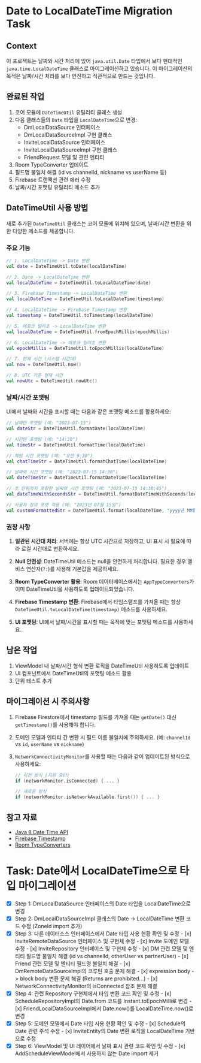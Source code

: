 # Date to LocalDateTime Migration Task

## Context
이 프로젝트는 날짜와 시간 처리에 있어 `java.util.Date` 타입에서 보다 현대적인 `java.time.LocalDateTime` 클래스로 마이그레이션하고 있습니다. 이 마이그레이션의 목적은 날짜/시간 처리를 보다 안전하고 직관적으로 만드는 것입니다.

## 완료된 작업
1. 코어 모듈에 `DateTimeUtil` 유틸리티 클래스 생성
2. 다음 클래스들의 `Date` 타입을 `LocalDateTime`으로 변경:
   - DmLocalDataSource 인터페이스
   - DmLocalDataSourceImpl 구현 클래스
   - InviteLocalDataSource 인터페이스
   - InviteLocalDataSourceImpl 구현 클래스
   - FriendRequest 모델 및 관련 엔티티
3. Room TypeConverter 업데이트
4. 필드명 불일치 해결 (id vs channelId, nickname vs userName 등)
5. Firebase 트랜잭션 관련 에러 수정
6. 날짜/시간 포맷팅 유틸리티 메소드 추가

## DateTimeUtil 사용 방법

새로 추가된 `DateTimeUtil` 클래스는 코어 모듈에 위치해 있으며, 날짜/시간 변환을 위한 다양한 메소드를 제공합니다.

### 주요 기능

```kotlin
// 1. LocalDateTime -> Date 변환
val date = DateTimeUtil.toDate(localDateTime)

// 2. Date -> LocalDateTime 변환
val localDateTime = DateTimeUtil.toLocalDateTime(date)

// 3. Firebase Timestamp -> LocalDateTime 변환
val localDateTime = DateTimeUtil.toLocalDateTime(timestamp)

// 4. LocalDateTime -> Firebase Timestamp 변환  
val timestamp = DateTimeUtil.toTimestamp(localDateTime)

// 5. 에포크 밀리초 -> LocalDateTime 변환
val localDateTime = DateTimeUtil.fromEpochMillis(epochMillis)

// 6. LocalDateTime -> 에포크 밀리초 변환
val epochMillis = DateTimeUtil.toEpochMillis(localDateTime)

// 7. 현재 시간 (시스템 시간대)
val now = DateTimeUtil.now()

// 8. UTC 기준 현재 시간
val nowUtc = DateTimeUtil.nowUtc()
```

### 날짜/시간 포맷팅

UI에서 날짜와 시간을 표시할 때는 다음과 같은 포맷팅 메소드를 활용하세요:

```kotlin
// 날짜만 포맷팅 (예: "2023-07-15")
val dateStr = DateTimeUtil.formatDate(localDateTime)

// 시간만 포맷팅 (예: "14:30")
val timeStr = DateTimeUtil.formatTime(localDateTime)

// 채팅 시간 포맷팅 (예: "오전 9:30")
val chatTimeStr = DateTimeUtil.formatChatTime(localDateTime)

// 날짜와 시간 포맷팅 (예: "2023-07-15 14:30")
val dateTimeStr = DateTimeUtil.formatDateTime(localDateTime)

// 초 단위까지 포함한 날짜와 시간 포맷팅 (예: "2023-07-15 14:30:45")
val dateTimeWithSecondsStr = DateTimeUtil.formatDateTimeWithSeconds(localDateTime)

// 사용자 정의 포맷 적용 (예: "2023년 07월 15일")
val customFormattedStr = DateTimeUtil.format(localDateTime, "yyyy년 MM월 dd일")
```

### 권장 사항

1. **일관된 시간대 처리**: 서버에는 항상 UTC 시간으로 저장하고, UI 표시 시 필요에 따라 로컬 시간대로 변환하세요.

2. **Null 안전성**: DateTimeUtil 메소드는 null을 안전하게 처리합니다. 필요한 경우 엘비스 연산자(`?:`)를 사용해 기본값을 제공하세요.

3. **Room TypeConverter 활용**: Room 데이터베이스에서는 `AppTypeConverters`가 이미 DateTimeUtil을 사용하도록 업데이트되었습니다.

4. **Firebase Timestamp 변환**: Firebase에서 타임스탬프를 가져올 때는 항상 `DateTimeUtil.toLocalDateTime(timestamp)` 메소드를 사용하세요.

5. **UI 포맷팅**: UI에서 날짜/시간을 표시할 때는 목적에 맞는 포맷팅 메소드를 사용하세요.

## 남은 작업

1. ViewModel 내 날짜/시간 형식 변환 로직을 DateTimeUtil 사용하도록 업데이트
2. UI 컴포넌트에서 DateTimeUtil의 포맷팅 메소드 활용
3. 단위 테스트 추가

## 마이그레이션 시 주의사항

1. Firebase Firestore에서 timestamp 필드를 가져올 때는 `getDate()` 대신 `getTimestamp()`를 사용해야 합니다.

2. 도메인 모델과 엔티티 간 변환 시 필드 이름 불일치에 주의하세요. (예: `channelId` vs `id`, `userName` vs `nickname`)

3. `NetworkConnectivityMonitor`를 사용할 때는 다음과 같이 업데이트된 방식으로 사용하세요:
   ```kotlin
   // 이전 방식 (지원 중단)
   if (networkMonitor.isConnected) { ... }
   
   // 새로운 방식
   if (networkMonitor.isNetworkAvailable.first()) { ... }
   ```

## 참고 자료

- [Java 8 Date Time API](https://docs.oracle.com/javase/8/docs/api/java/time/package-summary.html)
- [Firebase Timestamp](https://firebase.google.com/docs/reference/android/com/google/firebase/Timestamp)
- [Room TypeConverters](https://developer.android.com/reference/androidx/room/TypeConverters)

# Task: Date에서 LocalDateTime으로 타입 마이그레이션

- [x] Step 1: DmLocalDataSource 인터페이스의 Date 타입을 LocalDateTime으로 변경
- [x] Step 2: DmLocalDataSourceImpl 클래스의 Date → LocalDateTime 변환 코드 수정 (ZoneId import 추가)
- [x] Step 3: 다른 데이터소스 인터페이스에서 Date 타입 사용 현황 확인 및 수정
      - [x] InviteRemoteDataSource 인터페이스 및 구현체 수정
      - [x] Invite 도메인 모델 수정
      - [x] InviteRepository 인터페이스 및 구현체 수정
      - [x] DM 관련 모델 및 엔티티 필드명 불일치 해결 (id vs channelId, otherUser vs partnerUser)
      - [x] Friend 관련 모델 및 엔티티 필드명 불일치 해결
      - [x] DmRemoteDataSourceImpl의 코루틴 호출 문제 해결
      - [x] expression body -> block body 변환 문제 해결 (Returns are prohibited...)
      - [x] NetworkConnectivityMonitor의 isConnected 참조 문제 해결
- [x] Step 4: 관련 Repository 구현체에서 타입 변환 코드 확인 및 수정
      - [x] ScheduleRepositoryImpl의 Date.from 코드를 Instant.toEpochMilli로 변경
      - [x] FriendLocalDataSourceImpl에서 Date.now()를 LocalDateTime.now()로 변경
- [x] Step 5: 도메인 모델에서 Date 타입 사용 현황 확인 및 수정
      - [x] Schedule의 Date 관련 주석 수정
      - [x] InviteEntity의 Date 변환 로직을 LocalDateTime 기반으로 수정
- [x] Step 6: ViewModel 및 UI 레이어에서 날짜 표시 관련 코드 확인 및 수정
      - [x] AddScheduleViewModel에서 사용하지 않는 Date import 제거 